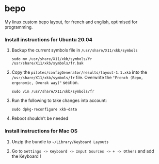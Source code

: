 # bepo
My linux custom bepo layout, for french and english, optimised for programming.

### Install instructions for Ubuntu 20.04

1. Backup the current symbols file in `/usr/share/X11/xkb/symbols`

    ```
    sudo mv /usr/share/X11/xkb/symbols/fr /usr/share/X11/xkb/symbols/fr.bak
    ```

1. Copy the `pilotes/configGenerator/results/layout-1.1.xkb` into the `/usr/share/X11/xkb/symbols/fr` file.
    Overwrite the `"French (Bepo, ergonomic, Dvorak way)"` section.

    ```
    sudo vim /usr/share/X11/xkb/symbols/fr
1. Run the following to take changes into account:

    ```
    sudo dpkg-reconfigure xkb-data
    ```

1. Reboot shouldn’t be needed

### Install instructions for Mac OS

1. Unzip the bundle to `~/Library/Keyboard Layouts`

1. Go to `Settings -> Keyboard -> Input Sources -> + -> Others` and add the Keyboard !
